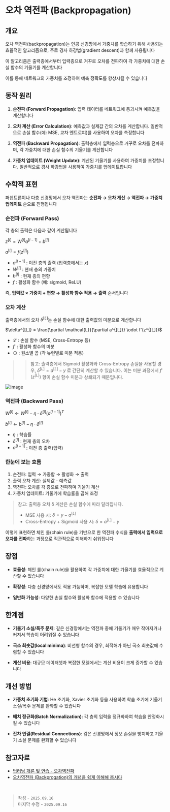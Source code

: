 # 오차 역전파 (Backpropagation)

## 개요

오차 역전파(backpropagation)는 인공 신경망에서 가중치를 학습하기 위해 사용되는 효율적인 알고리즘으로, 주로 경사 하강법(gradient descent)과 함께 사용됩니다

이 알고리즘은 출력층에서부터 입력층으로 거꾸로 오차를 전파하여 각 가중치에 대한 손실 함수의 기울기를 계산합니다

이를 통해 네트워크의 가중치를 조정하여 예측 정확도를 향상시킬 수 있습니다

## 동작 원리

1. **순전파 (Forward Propagation)**: 입력 데이터를 네트워크에 통과시켜 예측값을 계산합니다

2. **오차 계산 (Error Calculation)**: 예측값과 실제값 간의 오차를 계산합니다. 일반적으로 손실 함수(예: MSE, 교차 엔트로피)를 사용하여 오차를 측정합니다

3. **역전파 (Backward Propagation)**: 출력층에서 입력층으로 거꾸로 오차를 전파하며, 각 가중치에 대한 손실 함수의 기울기를 계산합니다

4. **가중치 업데이트 (Weight Update)**: 계산된 기울기를 사용하여 가중치를 조정합니다. 일반적으로 경사 하강법을 사용하여 가중치를 업데이트합니다

## 수학적 표현

퍼셉트론이나 다층 신경망에서 오차 역전파는 **순전파 → 오차 계산 → 역전파 → 가중치 업데이트** 순으로 진행됩니다

### 순전파 (Forward Pass)

  각 층의 출력은 다음과 같이 계산됩니다
  
  $z^{[l]} = W^{[l]} a^{[l-1]} + b^{[l]}$
  
  $a^{[l]} = f(z^{[l]})$

  - $a^{[l-1]}$ : 이전 층의 출력 (입력층에서는 $x$)
  - $W^{[l]}$ : 현재 층의 가중치
  - $b^{[l]}$ : 현재 층의 편향
  - $f$ : 활성화 함수 (예: sigmoid, ReLU)
  
  즉, **입력값 × 가중치 + 편향 → 활성화 함수 적용 → 출력** 순서입니다

### 오차 계산

출력층에서의 오차 $\delta^{[L]}$는 손실 함수에 대한 출력값의 미분으로 계산합니다

$\delta^{[L]} = \frac{\partial \mathcal{L}}{\partial a^{[L]}} \odot f'(z^{[L]})$

- $\mathcal{L}$ : 손실 함수 (MSE, Cross-Entropy 등)
- $f'$ : 활성화 함수의 미분
- $\odot$ : 원소별 곱 (각 뉴런별로 미분 적용)

> > 참고: 출력층에서 Sigmoid 활성화와 Cross-Entropy 손실을 사용할 경우, $δ^[L] = a^[L] - y$ 로 간단히 계산할 수 있습니다.
> 이는 미분 과정에서 $f'(z^[L])$ 항이 손실 함수 미분과 상쇄되기 때문입니다.


<img src="https://i.ibb.co/KcB9B5CK/image.png" alt="image" border="0">


### 역전파 (Backward Pass)

$W^{[l]} \leftarrow W^{[l]} - \eta \cdot \delta^{[l]} (a^{[l-1]})^T$

$b^{[l]} \leftarrow b^{[l]} - \eta \cdot \delta^{[l]}$

- $\eta$ : 학습률
- $\delta^{[l]}$ : 현재 층의 오차
- $a^{[l-1]}$ : 이전 층 출력(입력)

### 한눈에 보는 흐름

1. 순전파: 입력 → 가중합 → 활성화 → 출력  
2. 출력 오차 계산: 실제값 - 예측값  
3. 역전파: 오차를 각 층으로 전파하며 기울기 계산  
4. 가중치 업데이트: 기울기에 학습률을 곱해 조정

> 참고: 출력층 오차 δ 계산은 손실 함수에 따라 달라집니다.
> - MSE 사용 시: $δ = y - a^[L]$
> - Cross-Entropy + Sigmoid 사용 시: $δ = a^[L] - y$

이렇게 표현하면 체인 룰(chain rule)을 기반으로 한 역전파 수식을 **출력에서 입력으로 오차를 전파**하는 과정으로 직관적으로 이해하기 쉬워집니다

## 장점

- **효율성**: 체인 룰(chain rule)을 활용하여 각 가중치에 대한 기울기를 효율적으로 계산할 수 있습니다

- **확장성**: 다층 신경망에서도 적용 가능하며, 복잡한 모델 학습에 유용합니다

- **일반화 가능성**: 다양한 손실 함수와 활성화 함수에 적용할 수 있습니다


## 한계점

- **기울기 소실/폭주 문제**: 깊은 신경망에서는 역전파 중에 기울기가 매우 작아지거나 커져서 학습이 어려워질 수 있습니다

- **국소 최솟값(local minima)**: 비선형 함수의 경우, 최적해가 아닌 국소 최솟값에 수렴할 수 있습니다

- **계산 비용**: 대규모 데이터셋과 복잡한 모델에서는 계산 비용이 크게 증가할 수 있습니다


## 개선 방법

- **가중치 초기화 기법**: He 초기화, Xavier 초기화 등을 사용하여 학습 초기에 기울기 소실/폭주 문제를 완화할 수 있습니다

- **배치 정규화(Batch Normalization)**: 각 층의 입력을 정규화하여 학습을 안정화시킬 수 있습니다

- **잔차 연결(Residual Connections)**: 깊은 신경망에서 정보 손실을 방지하고 기울기 소실 문제를 완화할 수 있습니다

## 참고자료

- [딥러닝 개론 및 연습 - 오차역전파](https://compmath.korea.ac.kr/deeplearning/BackPropagation.html)
- [오차역전파 (Backprogation)의 개념을 쉽게 이해해 봅시다](https://youtu.be/1Q_etC_GHHk?si=IIIlVkXuR6s-_yF0)

<br>

> 작성 - `2025.09.16`<br>
> 마지막 수정 - `2025.09.16`